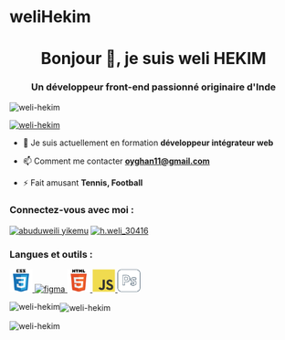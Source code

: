# weliHekim
<h1 align="center">Bonjour 👋, je suis weli HEKIM</h1>
<h3 align="center">Un développeur front-end passionné originaire d'Inde</h3>

<p align="left"> <img src="https://komarev.com/ghpvc/?username=weli-hekim&label=Profile%20views&color=0e75b6&style=flat" alt="weli-hekim" /> </p>

<p align="left"> <a href="https://github.com/ryo-ma/github-profile-trophy"><img src="https://github-profile-trophy.vercel.app/?username=weli-hekim" alt="weli-hekim" /></a> </p>

- 🌱 Je suis actuellement en formation **développeur intégrateur web**

- 📫 Comment me contacter **oyghan11@gmail.com**

- ⚡ Fait amusant **Tennis, Football**

<h3 align="left">Connectez-vous avec moi :</h3>
<p align="left">
<a href="https://linkedin.com/in/abuduweili yikemu" target="blank"><img align="center" src="https://raw.githubusercontent.com/rahuldkjain/github-profile-readme-generator/master/src/images/icons/Social/linked-in-alt.svg" alt="abuduweili yikemu" height="30" width="40" /></a>
<a href="https://discord.gg/h.weli_30416" target="blank"><img align="center" src="https://raw.githubusercontent.com/rahuldkjain/github-profile-readme-generator/master/src/images/icons/Social/discord.svg" alt="h.weli_30416" height="30" width="40" /></a>
</p>

<h3 align="left">Langues et outils :</h3>
<p align="left"> <a href="https://www.w3schools.com/css/" target="_blank" rel="noreferrer"> <img src="https://raw.githubusercontent.com/devicons/devicon/master/icons/css3/css3-original-wordmark.svg" alt="css3" width="40" height="40"/> </a> <a href="https://www.figma.com/" target="_blank" rel="noreferrer"> <img src="https://www.vectorlogo.zone/logos/figma/figma-icon.svg" alt="figma" width="40" height="40"/> </a> <a href="https://www.w3.org/html/" target="_blank" rel="noreferrer"> <img src="https://raw.githubusercontent.com/devicons/devicon/master/icons/html5/html5-original-wordmark.svg" alt="html5" width="40" height="40"/> </a> <a href="https://developer.mozilla.org/en-US/docs/Web/JavaScript" target="_blank" rel="noreferrer"> <img src="https://raw.githubusercontent.com/devicons/devicon/master/icons/javascript/javascript-original.svg" alt="javascript" width="40" height="40"/> </a> <a href="https://www.photoshop.com/en" target="_blank" rel="noreferrer"> <img src="https://raw.githubusercontent.com/devicons/devicon/master/icons/photoshop/photoshop-line.svg" alt="photoshop" width="40" height="40"/> </a> </p>

<p><img align="left" src="https://github-readme-stats.vercel.app/api/top-langs?username=weli-hekim&show_icons=true&locale=en&layout=compact" alt="weli-hekim" /></p>

<p> <img align="center" src="https://github-readme-stats.vercel.app/api?username=weli-hekim&show_icons=true&locale=fr" alt="weli-hekim" /></p>

<p><img align="center" src="https://github-readme-streak-stats.herokuapp.com/?user=weli-hekim&" alt="weli-hekim" /></p>
